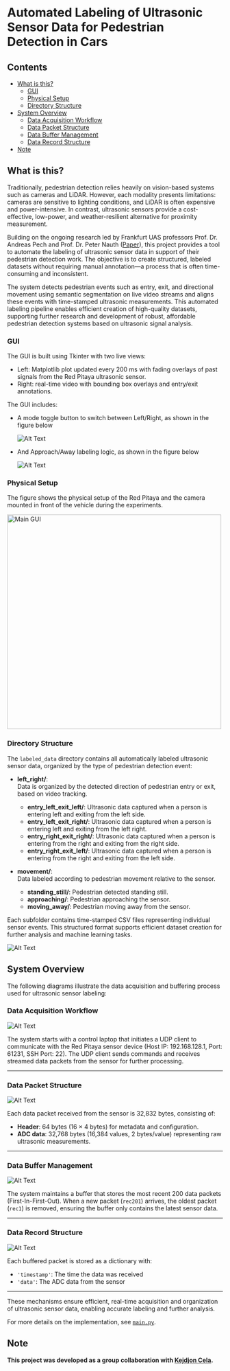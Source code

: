 # Automated Labeling of Ultrasonic Sensor Data for Pedestrian Detection in Cars

## Contents

*   [What is this?](#what-is-this)
    *   [GUI](#gui)
    *   [Physical Setup](#physical-setup)
    *   [Directory Structure](#directory-structure)
*  [System Overview](#system-overview)
    *   [Data Acquisition Workflow](#data-acquisition-workflow)
    *   [Data Packet Structure](#data-packet-structure)
    *   [Data Buffer Management](#data-buffer-management)
    *   [Data Record Structure](#data-record-structure)
*  [Note](#note)
## What is this?
Traditionally, pedestrian detection relies heavily on vision-based systems such as cameras and LiDAR. However, each modality presents limitations: cameras are sensitive to lighting conditions, and LiDAR is often expensive and power-intensive. In contrast, ultrasonic sensors provide a cost-effective, low-power, and weather-resilient alternative for proximity measurement.

Building on the ongoing research led by Frankfurt UAS professors Prof. Dr. Andreas Pech and Prof. Dr. Peter Nauth ([Paper](https://fra-uas.hessenfis.de/converis/portal/detail/Publication/11016456?lang=en_US)), this project provides a tool to automate the labeling of ultrasonic sensor data in support of their pedestrian detection work. The objective is to create structured, labeled datasets without requiring manual annotation—a process that is often time-consuming and inconsistent.

The system detects pedestrian events such as entry, exit, and directional movement using semantic segmentation on live video streams and aligns these events with time-stamped ultrasonic measurements. This automated labeling pipeline enables efficient creation of high-quality datasets, supporting further research and development of robust, affordable pedestrian detection systems based on ultrasonic signal analysis.

### GUI
The GUI is built using Tkinter with two live views:
 * Left: Matplotlib plot updated every 200 ms with fading overlays of past signals from the Red Pitaya ultrasonic sensor. 
 * Right: real-time video with bounding box overlays and entry/exit annotations.

The GUI includes:
 * A mode toggle button to switch between Left/Right, as shown in the figure below

   ![Alt Text](diagrams/dip11.png)
   
 * And Approach/Away labeling logic, as shown in the figure below

   ![Alt Text](diagrams/dip9.png)

### Physical Setup
The figure shows the physical setup of the Red Pitaya and the camera mounted in front of the vehicle during the experiments. 

<img src="diagrams/car_image.jpg" alt="Main GUI" width="500"/>

### Directory Structure

The `labeled_data` directory contains all automatically labeled ultrasonic sensor data, organized by the type of pedestrian detection event:


- **left_right/**:  
  Data is organized by the detected direction of pedestrian entry or exit, based on video tracking.
  - **entry_left_exit_left/**: Ultrasonic data captured when a person is entering left and exiting from the left side.
  - **entry_left_exit_right/**: Ultrasonic data captured when a person is entering left and exiting from the left right.
  - **entry_right_exit_right/**: Ultrasonic data captured when a person is entering from the right and exiting from the right side.
  - **entry_right_exit_left/**: Ultrasonic data captured when a person is entering from the right and exiting from the left side.

- **movement/**:  
  Data labeled according to pedestrian movement relative to the sensor.
  - **standing_still/**: Pedestrian detected standing still.
  - **approaching/**: Pedestrian approaching the sensor.
  - **moving_away/**: Pedestrian moving away from the sensor.

Each subfolder contains time-stamped CSV files representing individual sensor events. This structured format supports efficient dataset creation for further analysis and machine learning tasks.




![Alt Text](diagrams/diagram7.jpg)

## System Overview

The following diagrams illustrate the data acquisition and buffering process used for ultrasonic sensor labeling:

### Data Acquisition Workflow

![Alt Text](diagrams/diagram1.png)

The system starts with a control laptop that initiates a UDP client to communicate with the Red Pitaya sensor device (Host IP: 192.168.128.1, Port: 61231, SSH Port: 22). The UDP client sends commands and receives streamed data packets from the sensor for further processing.

---

### Data Packet Structure

![Alt Text](diagrams/diagram2.jpg)

Each data packet received from the sensor is 32,832 bytes, consisting of:
- **Header**: 64 bytes (16 × 4 bytes) for metadata and configuration.
- **ADC data**: 32,768 bytes (16,384 values, 2 bytes/value) representing raw ultrasonic measurements.

---

### Data Buffer Management

![Alt Text](diagrams/diagram3.jpg)

The system maintains a buffer that stores the most recent 200 data packets (First-In-First-Out). When a new packet (`rec201`) arrives, the oldest packet (`rec1`) is removed, ensuring the buffer only contains the latest sensor data.

---

### Data Record Structure

![Alt Text](diagrams/diagram4.jpg)

Each buffered packet is stored as a dictionary with:
- `'timestamp'`: The time the data was received
- `'data'`: The ADC data from the sensor

---

These mechanisms ensure efficient, real-time acquisition and organization of ultrasonic sensor data, enabling accurate labeling and further analysis.

For more details on the implementation, see [`main.py`](main.py).

## Note
**This project was developed as a group collaboration with [Kejdjon Cela](https://github.com/Kejdjon).**
